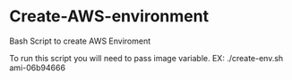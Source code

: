 # Create-AWS-environment
Bash Script to create AWS Enviroment

To run this script you will need to pass image variable.
  EX: ./create-env.sh ami-06b94666

